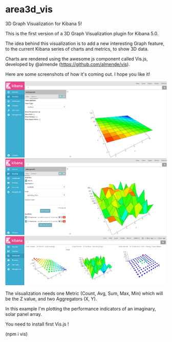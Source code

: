 # area3d_vis
3D Graph Visualization for Kibana 5!

This is the first version of a 3D Graph Visualization plugin for Kibana 5.0.

The idea behind this visualization is to add a new interesting Graph feature, to the current Kibana series of 
charts and metrics, to show 3D data.

Charts are rendered using the awesome js component called Vis.js, developed by @almende (https://github.com/almende/vis).

Here are some screenshots of how it's coming out. I hope you like it!

![Surface Area](3d_charts_Screenshot1.PNG)
![Surface Area - Random Values](3d_charts_Screenshot2.PNG)
![Dashboard showing multiple charts](3d_charts_Screenshot3.PNG)

The visualization needs one Metric (Count, Avg, Sum, Max, Min) which will be the Z value, 
and two Aggregators (X, Y).

In this example I'm plotting the performance indicators of an imaginary, solar panel array.

You need to install first Vis.js !

(npm i vis)



